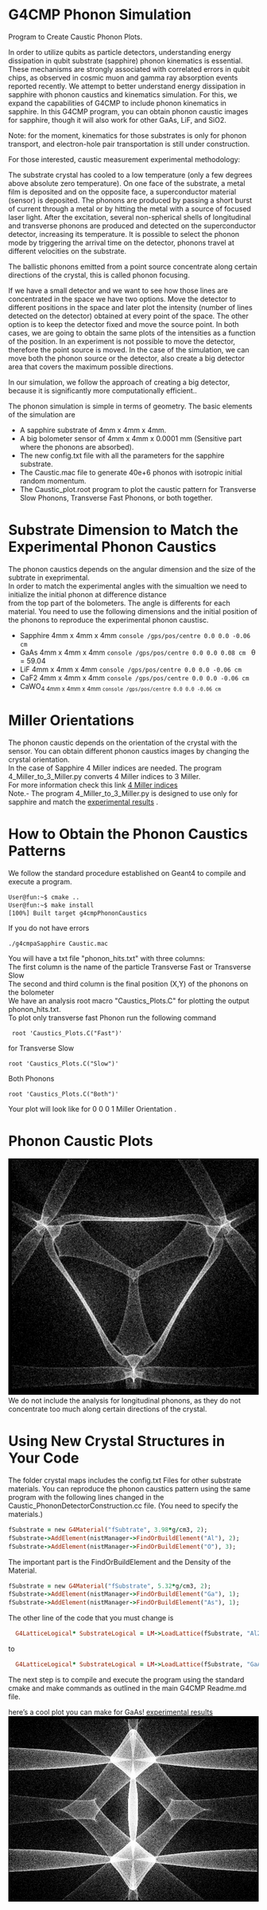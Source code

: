 # G4CMP Phonon Simulation
Program to Create Caustic Phonon Plots.

In order to utilize qubits as particle detectors, understanding energy dissipation in qubit substrate (sapphire) phonon kinematics is essential. These mechanisms are strongly associated with correlated errors in qubit chips, as observed in cosmic muon and gamma ray absorption events reported recently. We attempt to better understand energy dissipation in sapphire with phonon caustics and kinematics simulation. For this, we expand the capabilities of G4CMP to include phonon kinematics in sapphire. In this G4CMP program, you can obtain phonon caustic images for sapphire, though it will also work for other GaAs, LiF, and SiO2.<br> 

Note: for the moment, kinematics for those substrates is only for phonon transport, and electron-hole pair transportation is still under construction.<br> 


For those interested, caustic measurement experimental methodology:

The substrate crystal has cooled to a low temperature (only a few degrees above absolute zero temperature). On one face of the substrate, a metal film is deposited and on the opposite face, a superconductor material (sensor) is deposited. The phonons are produced by passing a short burst of current through a metal or by hitting the metal with a source of focused laser light. After the excitation, several non-spherical shells of longitudinal and transverse phonons are produced and detected on the superconductor detector, increasing its temperature. It is possible to select the phonon mode by triggering the arrival time on the detector, phonons travel at different velocities on the substrate.

The ballistic phonons emitted from a point source concentrate along certain directions of the crystal, this is called phonon focusing.<br> 

If we have a small detector and we want to see how those lines are concentrated in the space we have two options. Move the detector to different positions in the space and later plot the intensity (number of lines detected on the detector) obtained at every point of the space. The other option is to keep the detector fixed and move the source point. In both cases, we are going to obtain the same plots of the intensities as a function of the position. In an experiment is not possible to move the detector, therefore the point source is moved. In the case of the simulation, we can  move both the phonon source or the detector, also create a big detector area that covers the maximum possible directions. <br> 

In our simulation, we follow the approach of creating a big detector, because it is significantly more computationally efficient.. 


 The phonon simulation is simple in terms of geometry. The basic elements of the simulation are 

* A sapphire substrate of 4mm x 4mm x 4mm.
* A big bolometer sensor of 4mm x 4mm x 0.0001 mm (Sensitive part where the phonons are absorbed).
* The new config.txt file with all the parameters for the sapphire substrate.
* The Caustic.mac file to generate 40e+6 phonos with isotropic initial random momentum.
* The Caustic_plot.root program to plot the caustic pattern for Transverse Slow Phonons, Transverse Fast Phonons, or both together.
# Substrate Dimension to Match the Experimental Phonon Caustics
The phonon caustics depends on the angular dimension and the size of the subtrate in exeprimental. <br> 
In order to match the experimental angles with the simualtion we need to initialize the initial phonon at difference distance <br> from the top part of the bolometers.
The angle is differents for each material. You need to use the following dimensions and the initial position of the phonons to reproduce the experimental phonon caustisc.<br> 
* Sapphire 4mm x 4mm x 4mm ```console /gps/pos/centre 0.0 0.0 -0.06 cm ``` 
* GaAs 4mm x 4mm x 4mm ```console /gps/pos/centre 0.0 0.0 0.08 cm ```  &theta; = 59.04
* LiF 4mm x 4mm x 4mm ```console /gps/pos/centre 0.0 0.0 -0.06 cm ```
* CaF2 4mm x 4mm x 4mm ```console /gps/pos/centre 0.0 0.0 -0.06 cm ```
* CaWO<sub>4 4mm x 4mm x 4mm ```console /gps/pos/centre 0.0 0.0 -0.06 cm ```

# Miller Orientations
The phonon caustic depends on the orientation of the crystal with the sensor. You can obtain different phonon caustics images by changing the crystal orientation. <br>
In the case of Sapphire 4 Miller indices are needed. The program 4_Miller_to_3_Miller.py converts 4 Miller indices to 3 Miller.<br>
For more information check this link   [4 Miller indices ](https://apps.dtic.mil/sti/trecms/pdf/AD1115835.pdf)<br>
Note.-  The program 4_Miller_to_3_Miller.py is designed to use only for sapphire and match the [experimental results](https://journals.aps.org/prb/abstract/10.1103/PhysRevB.29.2190) .

# How to Obtain the Phonon Caustics Patterns
We follow the standard procedure established on Geant4 to compile and execute a program. 
```console
User@fun:~$ cmake ..
User@fun:~$ make install
[100%] Built target g4cmpPhononCaustics
```
If you do not have errors
```console
./g4cmpaSapphire Caustic.mac
```
You will have a txt file "phonon_hits.txt" with three columns: <br> 
The first column is the name of the particle Transverse Fast or Transverse Slow <br> 
The second and third column is the final position (X,Y) of the phonons on the bolometer <br> 
We have an analysis root macro "Caustics_Plots.C" for plotting the output phonon_hits.txt. <br>
To plot only transverse fast Phonon  run the following command
```console
 root 'Caustics_Plots.C("Fast")'
```
for Transverse Slow
```console
root 'Caustics_Plots.C("Slow")'
```
Both Phonons
```console
root 'Caustics_Plots.C("Both")'
```
Your plot will look like 
for 0 0 0 1 Miller Orientation .



# Phonon Caustic Plots
![Alt text of the image](https://github.com/Israel-Tanjiro/Sapphire_G4CMP/blob/main/Sapphire_Phonon.png)
We do not include the analysis for longitudinal phonons, as they do not concentrate too much along certain directions of the crystal.<br>



# Using New Crystal Structures in Your Code
The folder crystal maps includes the config.txt Files for other substrate materials.
You can reproduce the phonon caustics pattern using the same program with the following lines changed in the Caustic_PhononDetectorConstruction.cc file. (You need to specify the materials.)
```ruby
fSubstrate = new G4Material("fSubtrate", 3.98*g/cm3, 2);
fSubstrate->AddElement(nistManager->FindOrBuildElement("Al"), 2);
fSubstrate->AddElement(nistManager->FindOrBuildElement("O"), 3);

```
The important part is the FindOrBuildElement and the Density of the Material.
```ruby
fSubstrate = new G4Material("fSubstrate", 5.32*g/cm3, 2);
fSubstrate->AddElement(nistManager->FindOrBuildElement("Ga"), 1);
fSubstrate->AddElement(nistManager->FindOrBuildElement("As"), 1);
```
The other line of the code that you must change is
```ruby
  G4LatticeLogical* SubstrateLogical = LM->LoadLattice(fSubstrate, "Al2O3");
```
to 

```ruby
  G4LatticeLogical* SubstrateLogical = LM->LoadLattice(fSubstrate, "GaAs");
```


The next step is to compile and execute the program using the standard cmake and make commands as outlined in the main G4CMP Readme.md file.


here’s a cool plot you can make for GaAs!
[experimental results](https://journals.aps.org/prl/abstract/10.1103/PhysRevLett.55.95)
![Alt text of the image](https://github.com/Israel-Tanjiro/Sapphire_G4CMP/blob/Substrate_G4CMP/Phonon_GaAS_110.png) 






